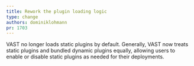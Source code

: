 ```yaml
---
title: Rework the plugin loading logic
type: change
authors: dominiklohmann
pr: 1703
---
```


VAST no longer loads static plugins by default. Generally, VAST now
treats static plugins and bundled dynamic plugins equally, allowing
users to enable or disable static plugins as needed for their
deployments.
